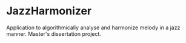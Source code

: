 # JazzHarmonizer

Application to algorithmically analyse and harmonize melody in a jazz manner. Master's dissertation project.
